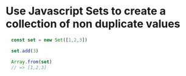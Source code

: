 # Use Javascript Sets to create a collection of non duplicate values

```javascript
  const set = new Set([1,2,3])

  set.add(3)

  Array.from(set)
  // => [1,2,3]
```